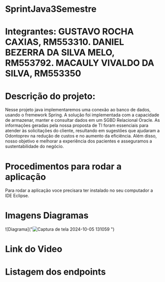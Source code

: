 # SprintJava3Semestre
# Integrantes: GUSTAVO ROCHA CAXIAS, RM553310. DANIEL BEZERRA DA SILVA MELO, RM553792. MACAULY VIVALDO DA SILVA, RM553350
# Descrição do projeto:
 Nesse projeto java implementaremos uma conexão ao banco de dados, usando o fremework Spring. A solução foi implementada com a capacidade de armazenar, 
manter e consultar dados em um SGBD Relacional Oracle. As informações geradas pela nossa proposta de TI foram essenciais para atender 
às solicitações do cliente, resultando em sugestões que ajudaram a Odontoprev na redução de custos e no aumento da eficiência. Além disso, nosso objetivo e melhorar a 
experiência dos pacientes e asseguramos a sustentabilidade do negócio.

# Procedimentos para rodar a aplicação
 Para rodar a aplicação voce precisara ter instalado no seu computador a IDE Eclipse.

# Imagens Diagramas
![Diagrama]("![Captura de tela 2024-10-05 131059](https://github.com/user-attachments/assets/1fda6ab0-9251-42cb-af72-a5f37e952a4b)
")

# Link do Video 

# Listagem dos endpoints
